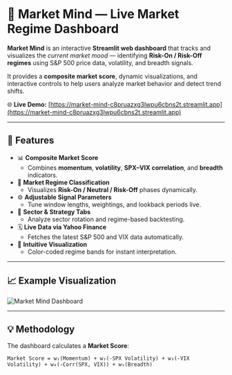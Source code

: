 # 🧠 Market Mind — Live Market Regime Dashboard

**Market Mind** is an interactive **Streamlit web dashboard** that tracks and visualizes the *current market mood* — identifying **Risk-On / Risk-Off regimes** using S&P 500 price data, volatility, and breadth signals.

It provides a **composite market score**, dynamic visualizations, and interactive controls to help users analyze market behavior and detect trend shifts.

🌐 **Live Demo:** [https://market-mind-c8pruazxg3lwpu6cbns2t.streamlit.app](https://market-mind-c8pruazxg3lwpu6cbns2t.streamlit.app)

---

## 🚀 Features

- 📊 **Composite Market Score**
  - Combines **momentum**, **volatility**, **SPX–VIX correlation**, and **breadth** indicators.
- 🎯 **Market Regime Classification**
  - Visualizes **Risk-On / Neutral / Risk-Off** phases dynamically.
- ⚙️ **Adjustable Signal Parameters**
  - Tune window lengths, weightings, and lookback periods live.
- 🧮 **Sector & Strategy Tabs**
  - Analyze sector rotation and regime-based backtesting.
- 🗓️ **Live Data via Yahoo Finance**
  - Fetches the latest S&P 500 and VIX data automatically.
- 🧠 **Intuitive Visualization**
  - Color-coded regime bands for instant interpretation.

---

## 📈 Example Visualization

![Market Mind Dashboard](https://github.com/adityaup19/Market-mind/assets/preview.png)

---

## 💡 Methodology

The dashboard calculates a **Market Score**:
```text
Market Score = w₁(Momentum) + w₂(-SPX Volatility) + w₃(-VIX Volatility) + w₄(-Corr(SPX, VIX)) + w₅(Breadth)
